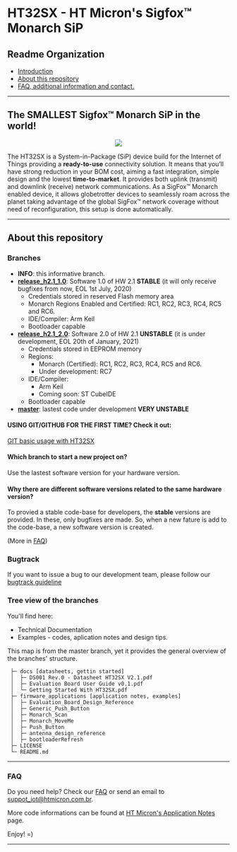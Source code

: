 # HT32SX - HT Micron's Sigfox™ Monarch SiP

## Readme Organization

* [Introduction](#the-smallest-sigfox-monarch-sip-in-the-world)
* [About this repository](#about-this-repository)
* [FAQ, additional information and contact.](#faq)

<hr>

## The SMALLEST Sigfox™ Monarch SiP in the world!

<div align="center">
  <img src="https://encrypted-tbn0.gstatic.com/images?q=tbn:ANd9GcSesenrhZDRBpVRdUHpQ5ouT6wUTu0t0zaYtSI5GZqXJjGc2tor4Q&s">
</div>

The HT32SX is a System-in-Package (SiP) device build for the Internet of Things providing a **ready-to-use** connectivity solution.
It means that you’ll have strong reduction in your BOM cost, aiming a fast integration, simple design and the lowest **time-to-market**. It provides both uplink (transmit) and downlink (receive) network communications. As a SigFox™ Monarch enabled device, it allows globetrotter devices to seamlessly roam across the planet taking advantage of the global SigFox™ network coverage without need of reconfiguration, this setup is done automatically.

<hr>

## About this repository


### Branches

* **INFO**: this informative branch.
* **[release_h2.1_1.0](https://github.com/htmicron/ht32sx/tree/release_h2.1_1.0)**: Software 1.0 of HW 2.1 **STABLE** (it will only receive bugfixes from now, EOL 1st July, 2020)
  * Credentials stored in reserved Flash memory area
  * Monarch Regions Enabled and Certified: RC1, RC2, RC3, RC4, RC5 and RC6.
  * IDE/Compiler: Arm Keil
  * Bootloader capable
* **[release_h2.1_2.0](https://github.com/htmicron/ht32sx/tree/release_h2.1_2.0)**: Software 2.0 of HW 2.1 **UNSTABLE** (it is under development, EOL 20th of January, 2021)
  * Credentials stored in EEPROM memory
  * Regions:
    * Monarch (Certified): RC1, RC2, RC3, RC4, RC5 and RC6.
    * Under development: RC7
  * IDE/Compiler:
    * Arm Keil
    * Coming soon: ST CubeIDE
  * Bootloader capable
* **[master](https://github.com/htmicron/ht32sx/tree/master)**: lastest code under development **VERY UNSTABLE**

#### USING GIT/GITHUB FOR THE FIRST TIME? Check it out:
[GIT basic usage with HT32SX](/git_basic_usage_with_ht32sx_repo.md)

#### Which branch to start a new project on?
Use the lastest software version for your hardware version.

#### Why there are different software versions related to the same hardware version?
To provied a stable code-base for developers, the **stable** versions are provided. In these, only bugfixes are made. So, when a new fature is add to the code-base, a new software version is created.

(More in [FAQ](https://htmicron.github.io/FAQ/html/index.html))

### Bugtrack
If you want to issue a bug to our development team, please follow our [bugtrack guideline](How_to_bugtracker.md)

### Tree view of the branches

You'll find here:
*  Technical Documentation
*  Examples - codes, aplication notes and design tips.

This map is from the master branch, yet it provides the general overview of the branches' structure.
```
 ├─ docs [datasheets, gettin started]
 │  ├─ DS001 Rev.0 - Datasheet HT32SX V2.1.pdf
 │  ├─ Evaluation Board User Guide v0.1.pdf
 │  └─ Getting Started With HT32SX.pdf
 ├─ firmware_applications [application notes, examples]
 │  ├─ Evaluation_Board_Design_Reference
 │  ├─ Generic_Push_Button
 │  ├─ Monarch_Scan
 │  ├─ Monarch_MoveMe
 │  ├─ Push_Button
 │  ├─ antenna_design_reference
 │  ├─ bootloaderRefresh
 ├─ LICENSE
 └─ README.md
```

<hr>

### FAQ

Do you need help? Check our [FAQ](https://htmicron.github.io/FAQ/html/index.html) or send an email to suppot_iot@htmicron.com.br. 


More code informations can be found at [HT Micron's Application Notes](https://htmicron.github.io/index.html) page.

Enjoy! =)

---
